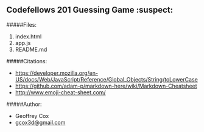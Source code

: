 ## **Codefellows 201 Guessing Game** :suspect:


#####Files:
1. index.html
2. app.js
3. README.md

#####Citations:
* https://developer.mozilla.org/en-US/docs/Web/JavaScript/Reference/Global_Objects/String/toLowerCase
* https://github.com/adam-p/markdown-here/wiki/Markdown-Cheatsheet
* http://www.emoji-cheat-sheet.com/

#####Author:
* Geoffrey Cox
* gcox3d@gmail.com
